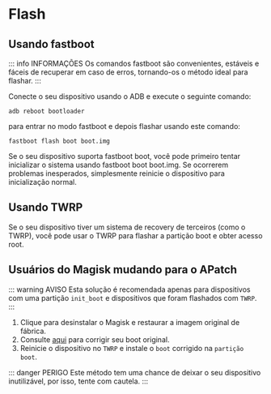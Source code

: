 # Flash

## Usando fastboot

::: info INFORMAÇÕES
Os comandos fastboot são convenientes, estáveis e fáceis de recuperar em caso de erros, tornando-os o método ideal para flashar.
:::

Conecte o seu dispositivo usando o ADB e execute o seguinte comando:

```
adb reboot bootloader
```

para entrar no modo fastboot e depois flashar usando este comando:

```
fastboot flash boot boot.img
```

Se o seu dispositivo suporta fastboot boot, você pode primeiro tentar inicializar o sistema usando fastboot boot boot.img. Se ocorrerem problemas inesperados, simplesmente reinicie o dispositivo para inicialização normal.

## Usando TWRP

Se o seu dispositivo tiver um sistema de recovery de terceiros (como o TWRP), você pode usar o TWRP para flashar a partição boot e obter acesso root.

## Usuários do Magisk mudando para o APatch

::: warning AVISO
Esta solução é recomendada apenas para dispositivos com uma partição `init_boot` e dispositivos que foram flashados com `TWRP`.
:::

1. Clique para desinstalar o Magisk e restaurar a imagem original de fábrica.
2. Consulte [aqui](/pt_BR/patch.md) para corrigir seu boot original.
3. Reinicie o dispositivo no `TWRP` e instale o `boot` corrigido na `partição boot`.

::: danger PERIGO
Este método tem uma chance de deixar o seu dispositivo inutilizável, por isso, tente com cautela.
:::
